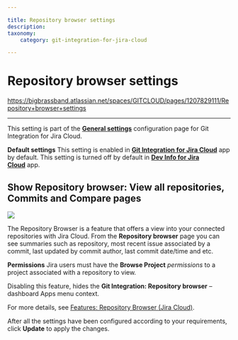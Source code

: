```yaml
---

title: Repository browser settings
description:
taxonomy:
    category: git-integration-for-jira-cloud

---
```



# Repository browser settings

<https://bigbrassband.atlassian.net/spaces/GITCLOUD/pages/1207829111/Repository+browser+settings>

* * *

This setting is part of the [**General settings**](/git-integration-for-jira-cloud/General-Settings) configuration page for Git Integration for Jira Cloud.

**Default settings**
This setting is enabled in [**Git Integration for Jira Cloud**](https://marketplace.atlassian.com/apps/4984/git-integration-for-jira?tab=overview&hosting=cloud) app by default.
This setting is turned off by default in [**Dev Info for Jira Cloud**](https://marketplace.atlassian.com/apps/1219270/dev-info-for-jira?hosting=cloud&tab=overview) app.

## Show Repository browser: View all repositories, Commits and Compare pages

![](https://bigbrassband.atlassian.net/wiki/download/thumbnails/1207829111/gitcloud-gencfg-show-repo-browser.png?version=1&modificationDate=1645096875820&cacheVersion=1&api=v2&width=680&height=215)

The Repository Browser is a feature that offers a view into your connected repositories with Jira Cloud. From the **Repository browser** page you can see summaries such as repository, most recent issue associated by a commit, last updated by commit author, last commit date/time and etc.

**Permissions**
Jira users must have the **Browse Project** _permissions_ to a project associated with a repository to view.


Disabling this feature, hides the **Git Integration: Repository browser** – dashboard Apps menu context.

For more details, see [Features: Repository Browser (Jira Cloud)](http://link.bigbrassband.com/jira-gitcloud-repository-browser).

After all the settings have been configured according to your requirements, click **Update** to apply the changes.

